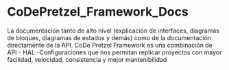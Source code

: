 # CoDePretzel_Framework_Docs
La documentación tanto de alto nivel (explicación de interfaces, diagramas de bloques, diagramas de estados y demás) como de la documentación directamente de la API. CoDe Pretzel Framework es una combinación de API - HAL -Configuraciones que nos permitan replicar proyectos con mayor facilidad, velocidad, consistencia y mejor mantenibilidad
